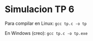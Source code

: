 # Simulacion TP 6

Para compilar en Linux:
`gcc tp.c -o tp`

En Windows (creo):
`gcc tp.c -o tp.exe`
